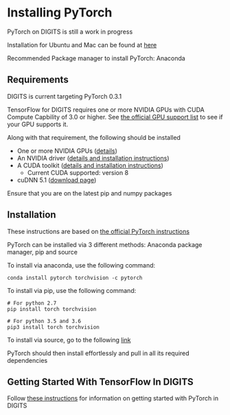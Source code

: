 # Installing PyTorch
PyTorch on DIGITS is still a work in progress

Installation for Ubuntu and Mac can be found at [here](http://pytorch.org/)

Recommended Package manager to install PyTorch: Anaconda

## Requirements

DIGITS is current targeting PyTorch 0.3.1

TensorFlow for DIGITS requires one or more NVIDIA GPUs with CUDA Compute Capbility of 3.0 or higher. See [the official GPU support list](https://developer.nvidia.com/cuda-gpus) to see if your GPU supports it.

Along with that requirement, the following should be installed

* One or more NVIDIA GPUs ([details](InstallCuda.md#gpu))
* An NVIDIA driver ([details and installation instructions](InstallCuda.md#driver))
* A CUDA toolkit ([details and installation instructions](InstallCuda.md#cuda-toolkit))
	- Current CUDA supported: version 8
* cuDNN 5.1 ([download page](https://developer.nvidia.com/cudnn))

Ensure that you are on the latest pip and numpy packages


## Installation

These instructions are based on [the official PyTorch instructions](http://pytorch.org/)

PyTorch can be installed via 3 different methods: Anaconda package manager, pip and source

To install via anaconda, use the following command:

```
conda install pytorch torchvision -c pytorch
```

To install via pip, use the following command:

```
# For python 2.7
pip install torch torchvision

# For python 3.5 and 3.6
pip3 install torch torchvision
```

To install via source, go to the following [link](https://github.com/pytorch/pytorch#from-source)

PyTorch should then install effortlessly and pull in all its required dependencies

## Getting Started With TensorFlow In DIGITS

Follow [these instructions](GettingStartedPyTorch.md) for information on getting started with PyTorch in DIGITS
